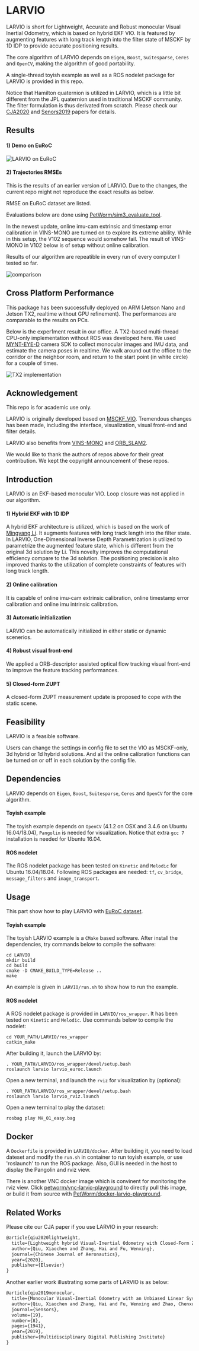 # LARVIO
LARVIO is short for Lightweight, Accurate and Robust monocular Visual Inertial Odometry, which is based on hybrid EKF VIO. It is featured by augmenting features with long track length into the filter state of MSCKF by 1D IDP to provide accurate positioning results.

The core algorithm of LARVIO depends on `Eigen`, `Boost`, `Suitesparse`, `Ceres` and `OpenCV`, making the algorithm of good portability. 

A single-thread toyish example as well as a ROS nodelet package for LARVIO is provided in this repo.

Notice that Hamilton quaternion is utilized in LARVIO, which is a little bit different from the JPL quaternion used in traditional MSCKF community. The filter formulation is thus derivated from scratch. Please check our [CJA2020](https://www.sciencedirect.com/science/article/pii/S1000936120301722) and [Senors2019](https://www.mdpi.com/1424-8220/19/8/1941/htm) papers for details.


## Results
#### 1) Demo on EuRoC
![LARVIO on EuRoC](https://github.com/PetWorm/LARVIO/blob/master/results/euroc_x8.gif)
#### 2) Trajectories RMSEs
This is the results of an earlier version of LARVIO. Due to the changes, the current repo might not reproduce the exact results as below. 

RMSE on EuRoC dataset are listed. 

Evaluations below are done using [PetWorm/sim3_evaluate_tool](https://github.com/PetWorm/sim3_evaluate_tool).

In the newest update, online imu-cam extrinsic and timestamp error calibration in VINS-MONO are turned on to explore its extreme ability. While in this setup, the V102 sequence would somehow fail. The result of VINS-MONO in V102 below is of setup without online calibration.

Results of our algorithm are repeatible in every run of every computer I tested so far.

![comparison](https://github.com/PetWorm/LARVIO/blob/master/results/comparison.jpg)


## Cross Platform Performance
This package has been successfully deployed on ARM (Jetson Nano and Jetson TX2, realtime without GPU refinement). The performances are comparable to the results on PCs.

Below is the exper1ment result in our office. A TX2-based multi-thread CPU-only implementation without ROS was developed here. We used [MYNT-EYE-D](https://github.com/slightech/MYNT-EYE-D-SDK) camera SDK to collect monocular images and IMU data, and estimate the camera poses in realtime. We walk around out the office to the corridor or the neighbor room, and return to the start point (in white circle) for a couple of times.

![TX2 implementation](https://github.com/PetWorm/LARVIO/blob/master/results/TX2_result.png)


## Acknowledgement
This repo is for academic use only.

LARVIO is originally developed based on [MSCKF_VIO](https://github.com/KumarRobotics/msckf_vio). Tremendous changes has been made, including the interface, visualization, visual front-end and filter details. 

LARVIO also benefits from [VINS-MONO](https://github.com/HKUST-Aerial-Robotics/VINS-Mono) and [ORB_SLAM2](https://github.com/raulmur/ORB_SLAM2).

We would like to thank the authors of repos above for their great contribution. We kept the copyright announcement of these repos.


## Introduction
LARVIO is an EKF-based monocular VIO. Loop closure was not applied in our algorithm. 
#### 1) Hybrid EKF with 1D IDP
A hybrid EKF architecture is utilized, which is based on the work of [Mingyang Li](http://roboticsproceedings.org/rss08/p31.pdf). It augments features with long track length into the filter state. In LARVIO, One-Dimensional Inverse Depth Parametrization is utilized to parametrize the augmented feature state, which is different from the original 3d solution by Li. This novelty improves the computational efficiency compare to the 3d solution. The positioning precision is also improved thanks to the utilization of complete constraints of features with long track length.
#### 2) Online calibration
It is capable of online imu-cam extrinsic calibration, online timestamp error calibration and online imu intrinsic calibration. 
#### 3) Automatic initialization
LARVIO can be automatically initialized in either static or dynamic scenerios.
#### 4) Robust visual front-end
We applied a ORB-descriptor assisted optical flow tracking visual front-end to improve the feature tracking performances.
#### 5) Closed-form ZUPT
A closed-form ZUPT measurement update is proposed to cope with the static scene.


## Feasibility
LARVIO is a feasible software. 

Users can change the settings in config file to set the VIO as MSCKF-only, 3d hybrid or 1d hybrid solutions. And all the online calibration functions can be turned on or off in each solution by the config file.


## Dependencies
LARVIO depends on `Eigen`, `Boost`, `Suitesparse`, `Ceres` and `OpenCV` for the core algorithm.
#### Toyish example
The toyish example depends on `OpenCV` (4.1.2 on OSX and 3.4.6 on Ubuntu 16.04/18.04), `Pangolin` is needed for visualization. Notice that extra `gcc 7` installation is needed for Ubuntu 16.04.
#### ROS nodelet
The ROS nodelet package has been tested on `Kinetic` and `Melodic` for Ubuntu 16.04/18.04. Following ROS packages are needed: `tf`, `cv_bridge`, `message_filters` and `image_transport`.


## Usage
This part show how to play LARVIO with [EuRoC dataset](https://projects.asl.ethz.ch/datasets/doku.php?id=kmavvisualinertialdatasets).
#### Toyish example
The toyish LARVIO example is a `CMake` based software. After install the dependencies, try commands below to compile the software:
```
cd LARVIO
mkdir build
cd build
cmake -D CMAKE_BUILD_TYPE=Release ..
make
```
An example is given in `LARVIO/run.sh` to show how to run the example.
#### ROS nodelet
A ROS nodelet package is provided in `LARVIO/ros_wrapper`. It has been tested on `Kinetic` and `Melodic`. Use commands below to compile the nodelet: 
```
cd YOUR_PATH/LARVIO/ros_wrapper
catkin_make
```
After building it, launch the LARVIO by:
```
. YOUR_PATH/LARVIO/ros_wrapper/devel/setup.bash
roslaunch larvio larvio_euroc.launch
```
Open a new terminal, and launch the `rviz` for visualization by (optional): 
```
. YOUR_PATH/LARVIO/ros_wrapper/devel/setup.bash
roslaunch larvio larvio_rviz.launch
```
Open a new terminal to play the dataset:
```
rosbag play MH_01_easy.bag
```


## Docker
A `Dockerfile` is provided in `LARVIO/docker`. After building it, you need to load dateset and modify the `run.sh` in container to run toyish example, or use 'roslaunch' to run the ROS package. Also, GUI is needed in the host to display the Pangolin and rviz view.

There is another VNC docker image which is convinent for monitoring the rviz view. Click [petworm/vnc-larvio-playground](https://hub.docker.com/r/petworm/vnc-larvio-playground) to directly pull this image, or build it from source with [PetWorm/docker-larvio-playground](https://github.com/PetWorm/docker-larvio-playground).


## Related Works
Please cite our CJA paper if you use LARVIO in your research:
```txt
@article{qiu2020lightweight,
  title={Lightweight hybrid Visual-Inertial Odometry with Closed-Form Zero Velocity Update},
  author={Qiu, Xiaochen and Zhang, Hai and Fu, Wenxing},
  journal={Chinese Journal of Aeronautics},
  year={2020},
  publisher={Elsevier}
}
```

Another earlier work illustrating some parts of LARVIO is as below:
```txt
@article{qiu2019monocular,
  title={Monocular Visual-Inertial Odometry with an Unbiased Linear System Model and Robust Feature Tracking Front-End},
  author={Qiu, Xiaochen and Zhang, Hai and Fu, Wenxing and Zhao, Chenxu and Jin, Yanqiong},
  journal={Sensors},
  volume={19},
  number={8},
  pages={1941},
  year={2019},
  publisher={Multidisciplinary Digital Publishing Institute}
}
```